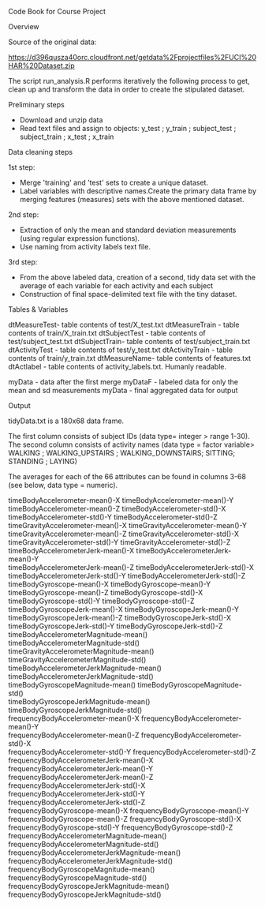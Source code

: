 Code Book for Course Project

Overview

Source of the original data:

https://d396qusza40orc.cloudfront.net/getdata%2Fprojectfiles%2FUCI%20HAR%20Dataset.zip 

The script run_analysis.R performs iteratively the following process to get, clean up and transform the data in order to create the stipulated  dataset.

Preliminary steps

 - Download and unzip data
 - Read text files and assign to objects: y_test ; y_train ; subject_test ; subject_train ; x_test ; x_train 
 
 Data cleaning steps
 
 1st step: 
  - Merge 'training' and 'test'  sets to create a unique dataset.
  - Label variables with descriptive names.Create the  primary data frame by merging features (measures) sets with the above mentioned dataset.
 
 2nd step: 
  - Extraction of only the mean and standard deviation measurements (using regular expression functions).
  - Use naming from activity labels text file.

 3rd step: 
  - From the above labeled data, creation of a second, tidy data set with the average of each variable for each activity and each subject
  - Construction of final space-delimited text file with the tiny dataset. 


Tables & Variables

dtMeasureTest- table contents of test/X_test.txt
dtMeasureTrain - table contents of train/X_train.txt
dtSubjectTest - table contents of test/subject_test.txt
dtSubjectTrain- table contents of test/subject_train.txt
dtActivityTest - table contents of test/y_test.txt
dtActivityTrain - table contents of train/y_train.txt
dtMeasureName- table contents of features.txt
dtActlabel - table contents of activity_labels.txt. Humanly readable.

myData -  data after the first merge
myDataF - labeled data for only the mean and sd measurements
myData - final aggregated data for output 

 
Output


tidyData.txt is a 180x68 data frame.

The first column consists of subject IDs (data type= integer > range 1-30).
The second column consists of activity names (data type = factor variable> WALKING ; WALKING_UPSTAIRS ; WALKING_DOWNSTAIRS; SITTING; STANDING ; LAYING)

The averages for each of the 66 attributes can be found in columns 3-68 (see below, data type = numeric).

 timeBodyAccelerometer-mean()-X                 timeBodyAccelerometer-mean()-Y                
 timeBodyAccelerometer-mean()-Z                 timeBodyAccelerometer-std()-X                 
 timeBodyAccelerometer-std()-Y                  timeBodyAccelerometer-std()-Z                 
 timeGravityAccelerometer-mean()-X              timeGravityAccelerometer-mean()-Y             
 timeGravityAccelerometer-mean()-Z              timeGravityAccelerometer-std()-X              
 timeGravityAccelerometer-std()-Y               timeGravityAccelerometer-std()-Z              
 timeBodyAccelerometerJerk-mean()-X             timeBodyAccelerometerJerk-mean()-Y            
 timeBodyAccelerometerJerk-mean()-Z             timeBodyAccelerometerJerk-std()-X             
 timeBodyAccelerometerJerk-std()-Y              timeBodyAccelerometerJerk-std()-Z             
 timeBodyGyroscope-mean()-X                     timeBodyGyroscope-mean()-Y                    
 timeBodyGyroscope-mean()-Z                     timeBodyGyroscope-std()-X                     
 timeBodyGyroscope-std()-Y                      timeBodyGyroscope-std()-Z                     
 timeBodyGyroscopeJerk-mean()-X                 timeBodyGyroscopeJerk-mean()-Y                
 timeBodyGyroscopeJerk-mean()-Z                 timeBodyGyroscopeJerk-std()-X                 
 timeBodyGyroscopeJerk-std()-Y                  timeBodyGyroscopeJerk-std()-Z                 
 timeBodyAccelerometerMagnitude-mean()          timeBodyAccelerometerMagnitude-std()          
 timeGravityAccelerometerMagnitude-mean()       timeGravityAccelerometerMagnitude-std()       
 timeBodyAccelerometerJerkMagnitude-mean()      timeBodyAccelerometerJerkMagnitude-std()      
 timeBodyGyroscopeMagnitude-mean()              timeBodyGyroscopeMagnitude-std()              
 timeBodyGyroscopeJerkMagnitude-mean()          timeBodyGyroscopeJerkMagnitude-std()          
 frequencyBodyAccelerometer-mean()-X            frequencyBodyAccelerometer-mean()-Y           
 frequencyBodyAccelerometer-mean()-Z            frequencyBodyAccelerometer-std()-X            
 frequencyBodyAccelerometer-std()-Y             frequencyBodyAccelerometer-std()-Z            
 frequencyBodyAccelerometerJerk-mean()-X        frequencyBodyAccelerometerJerk-mean()-Y       
 frequencyBodyAccelerometerJerk-mean()-Z        frequencyBodyAccelerometerJerk-std()-X        
 frequencyBodyAccelerometerJerk-std()-Y         frequencyBodyAccelerometerJerk-std()-Z        
 frequencyBodyGyroscope-mean()-X                frequencyBodyGyroscope-mean()-Y               
 frequencyBodyGyroscope-mean()-Z                frequencyBodyGyroscope-std()-X                
 frequencyBodyGyroscope-std()-Y                 frequencyBodyGyroscope-std()-Z                
 frequencyBodyAccelerometerMagnitude-mean()     frequencyBodyAccelerometerMagnitude-std()     
 frequencyBodyAccelerometerJerkMagnitude-mean() frequencyBodyAccelerometerJerkMagnitude-std() 
 frequencyBodyGyroscopeMagnitude-mean()         frequencyBodyGyroscopeMagnitude-std()         
 frequencyBodyGyroscopeJerkMagnitude-mean()     frequencyBodyGyroscopeJerkMagnitude-std()

